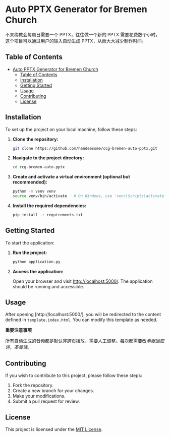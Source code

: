 # Auto PPTX Generator for Bremen Church

不来梅教会每周日需要一个 PPTX，往往做一个新的 PPTX 需要花费数个小时，这个项目可以通过用户的输入自动生成 PPTX，从而大大减少制作时间。

## Table of Contents

- [Auto PPTX Generator for Bremen Church](#auto-pptx-generator-for-bremen-church)
  - [Table of Contents](#table-of-contents)
  - [Installation](#installation)
  - [Getting Started](#getting-started)
  - [Usage](#usage)
  - [Contributing](#contributing)
  - [License](#license)

## Installation

To set up the project on your local machine, follow these steps:

1. **Clone the repository:**

   ```bash
   git clone https://github.com/handeesome/ccg-bremen-auto-pptx.git
   ```

2. **Navigate to the project directory:**

   ```bash
   cd ccg-bremen-auto-pptx
   ```

3. **Create and activate a virtual environment (optional but recommended):**

   ```bash
   python -m venv venv
   source venv/bin/activate   # On Windows, use 'venv\Scripts\activate'
   ```

4. **Install the required dependencies:**

   ```bash
   pip install -r requirements.txt
   ```

## Getting Started

To start the application:

1. **Run the project:**

   ```bash
   python application.py
   ```

2. **Access the application:**

   Open your browser and visit [http://localhost:5000/](http://localhost:5000/). The application should be running and accessible.

## Usage

After opening [http://localhost:5000/], you will be redirected to the content defined in `template.index.html`. You can modify this template as needed.

**重要注意事项**

所有自动生成的音频都是默认非跨页播放，需要人工调整。每次都需要改*奉献回应诗*，_圣餐诗_。

## Contributing

If you wish to contribute to this project, please follow these steps:

1. Fork the repository.
2. Create a new branch for your changes.
3. Make your modifications.
4. Submit a pull request for review.

## License

This project is licensed under the [MIT License](LICENSE).
